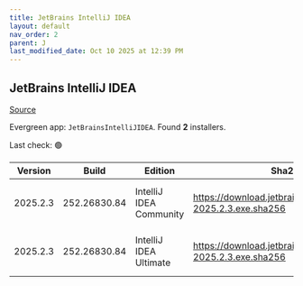 ```yaml
---
title: JetBrains IntelliJ IDEA
layout: default
nav_order: 2
parent: J
last_modified_date: Oct 10 2025 at 12:39 PM
---
```


## JetBrains IntelliJ IDEA

[Source](https://www.jetbrains.com/)

Evergreen app: `JetBrainsIntelliJIDEA`. Found **2** installers.

Last check: 🟢

| Version  | Build        | Edition                 | Sha256                                                         | Date      | Size       | Type | URI                                                                                                                |
| -------- | ------------ | ----------------------- | -------------------------------------------------------------- | --------- | ---------- | ---- | ------------------------------------------------------------------------------------------------------------------ |
| 2025.2.3 | 252.26830.84 | IntelliJ IDEA Community | https://download.jetbrains.com/idea/ideaIC-2025.2.3.exe.sha256 | 2/10/2025 | 992995352  | exe  | [https://download.jetbrains.com/idea/ideaIC-2025.2.3.exe](https://download.jetbrains.com/idea/ideaIC-2025.2.3.exe) |
| 2025.2.3 | 252.26830.84 | IntelliJ IDEA Ultimate  | https://download.jetbrains.com/idea/ideaIU-2025.2.3.exe.sha256 | 2/10/2025 | 1422992448 | exe  | [https://download.jetbrains.com/idea/ideaIU-2025.2.3.exe](https://download.jetbrains.com/idea/ideaIU-2025.2.3.exe) |
